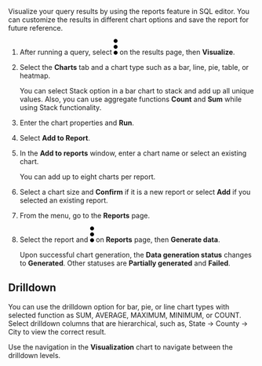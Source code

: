 Visualize your query results by using the reports feature in SQL editor. You can customize the results in different chart options and save the report for future reference.

1.  After running a query, select ![Kabob menu icon](Images/kxu1689287376217.svg) on the results page, then **Visualize**.


1.  Select the **Charts** tab and a chart type such as a bar, line, pie, table, or heatmap.

    You can select Stack option in a bar chart to stack and add up all unique values. Also, you can use aggregate functions **Count** and **Sum** while using Stack functionality.


1.  Enter the chart properties and **Run**.


1.  Select **Add to Report**.


1.  In the **Add to reports** window, enter a chart name or select an existing chart.

    You can add up to eight charts per report.


1.  Select a chart size and **Confirm** if it is a new report or select **Add** if you selected an existing report.


1.  From the menu, go to the **Reports** page.


1.  Select the report and ![Kabob menu icon](Images/kxu1689287376217.svg) on **Reports** page, then **Generate data**.

    Upon successful chart generation, the **Data generation status** changes to **Generated**. Other statuses are **Partially generated** and **Failed**.


## Drilldown


You can use the drilldown option for bar, pie, or line chart types with selected function as SUM, AVERAGE, MAXIMUM, MINIMUM, or COUNT. Select drilldown columns that are hierarchical, such as, State → County → City to view the correct result.

Use the navigation in the **Visualization** chart to navigate between the drilldown levels.


